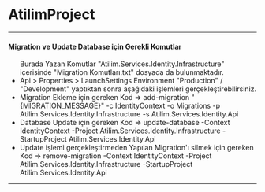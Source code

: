 # AtilimProject

---
<h4>Migration ve Update Database için Gerekli Komutlar</h4>
<ul>
  <caption>Burada Yazan Komutlar "Atilim.Services.Identity.Infrastructure" içerisinde "Migration Komutları.txt" dosyada da bulunmaktadır.</caption>
  
  <li>Api > Properties > LaunchSettings Environment "Production" / "Development" yaptıktan sonra aşağıdaki işlemleri gerçekleştirebilirsiniz.</li>
  <li>Migration Ekleme için gereken Kod => add-migration "{MIGRATION_MESSAGE}" -c IdentityContext -o Migrations -p Atilim.Services.Identity.Infrastructure -s Atilim.Services.Identity.Api</li>
  <li>Database Update için gereken Kod => update-database -Context IdentityContext -Project Atilim.Services.Identity.Infrastructure -StartupProject Atilim.Services.Identity.Api</li>
  <li>Update işlemi gerçekleştirmeden Yapılan Migration'ı silmek için gereken Kod => remove-migration -Context IdentityContext -Project Atilim.Services.Identity.Infrastructure -StartupProject Atilim.Services.Identity.Api</li>
</ul>

---

